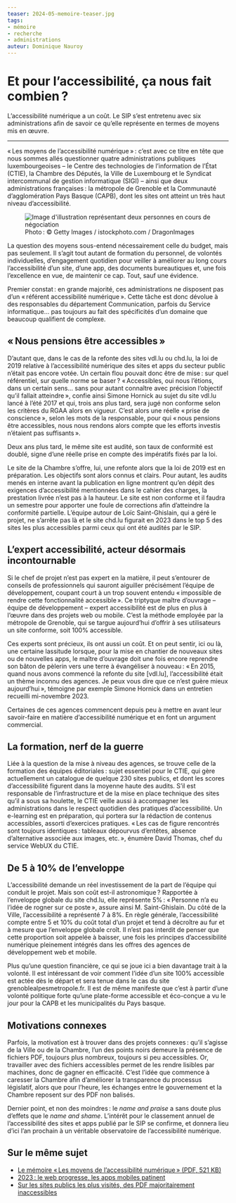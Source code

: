```yaml
---
teaser: 2024-05-memoire-teaser.jpg
tags:
- mémoire
- recherche
- administrations
auteur: Dominique Nauroy
---
```


<hgroup>
	<h1>Et pour l’accessibilité, ça nous fait combien&#8239;?</h1>
	<p>L’accessibilité numérique a un coût. Le SIP s’est entretenu avec six administrations afin de savoir ce qu’elle représente en termes de moyens mis en œuvre.</p>
</hgroup>
<hr>
<div class="intro">
    <p>«&#8239;Les moyens de l’accessibilité numérique&#8239;»&#8239;: c’est avec ce titre en tête que nous sommes allés questionner quatre administrations publiques luxembourgeoises – le Centre des technologies de l’information de l’État (CTIE), la Chambre des Députés, la Ville de Luxembourg et le Syndicat intercommunal de gestion informatique (SIGI) – ainsi que deux administrations françaises&#8239;: la métropole de Grenoble et la Communauté d’agglomération Pays Basque (CAPB), dont les sites ont atteint un très haut niveau d’accessibilité.</p>
</div>
<figure role="group" aria-label="Photo&#8239;: Getty Images / istockphoto.com / DragonImages" class="pic">
    <img src="../../../../content/fr/news/img/2024-05-memoire.jpg" alt="Image d'illustration représentant deux personnes en cours de négociation">
    <figcaption>Photo&#8239;: © Getty Images / istockphoto.com / DragonImages</figcaption>
</figure>
<p>La question des moyens sous-entend nécessairement celle du budget, mais pas seulement. Il s’agit tout autant de formation du personnel, de volontés individuelles, d’engagement quotidien pour veiller à améliorer au long cours l’accessibilité d’un site, d’une app, des documents bureautiques et, une fois l’excellence en vue, de maintenir ce cap. Tout, sauf une évidence.</p>

<p>Premier constat&#8239;: en grande majorité, ces administrations ne disposent pas d’un «&#8239;référent accessibilité numérique&#8239;». Cette tâche est donc dévolue à des responsables du département Communication, parfois du Service informatique... pas toujours au fait des spécificités d’un domaine que beaucoup qualifient de complexe.</p>

<h2>«&#8239;Nous pensions être accessibles&#8239;»</h2>

<p>D’autant que, dans le cas de la refonte des sites vdl.lu ou chd.lu, la loi de 2019 relative à l’accessibilité numérique des sites et apps du secteur public n’était pas encore votée. Un certain flou pouvait donc être de mise&#8239;: sur quel référentiel, sur quelle norme se baser&#8239;? «&#8239;Accessibles, oui nous l’étions, dans un certain sens... sans pour autant connaître avec précision l’objectif qu’il fallait atteindre&#8239;», confie ainsi Simone Hornick au sujet du site vdl.lu lancé à l’été 2017 et qui, trois ans plus tard, sera jugé non conforme selon les critères du RGAA alors en vigueur. C’est alors une réelle «&#8239;prise de conscience&#8239;», selon les mots de la responsable, pour qui «&#8239;nous pensions être accessibles, nous nous rendons alors compte que les efforts investis n’étaient pas suffisants&#8239;».</p>

<p>Deux ans plus tard, le même site est audité, son taux de conformité est doublé, signe d’une réelle prise en compte des impératifs fixés par la loi.</p>

<p>Le site de la Chambre s’offre, lui, une refonte alors que la loi de 2019 est en préparation. Les objectifs sont alors connus et clairs. Pour autant, les audits menés en interne avant la publication en ligne montrent qu’en dépit des exigences d’accessibilité mentionnées dans le cahier des charges, la prestation livrée n’est pas à la hauteur. Le site est non conforme et il faudra un semestre pour apporter une foule de corrections afin d’atteindre la conformité partielle. L’équipe autour de Loïc Saint-Ghislain, qui a géré le projet, ne s’arrête pas là et le site chd.lu figurait en 2023 dans le top 5 des sites les plus accessibles parmi ceux qui ont été audités par le SIP.</p>

<h2>L’expert accessibilité, acteur désormais incontournable</h2>

<p>Si le chef de projet n’est pas expert en la matière, il peut s’entourer de conseils de professionnels qui sauront aiguiller précisément l’équipe de développement, coupant court à un trop souvent entendu «&#8239;impossible de rendre cette fonctionnalité accessible&#8239;». Ce triptyque maître d’ouvrage – équipe de développement – expert accessibilité est de plus en plus à l’œuvre dans des projets web ou mobile. C’est la méthode employée par la métropole de Grenoble, qui se targue aujourd’hui d’offrir à ses utilisateurs un site conforme, soit 100% accessible.</p>

<p>Ces experts sont précieux, ils ont aussi un coût. Et on peut sentir, ici ou là, une certaine lassitude lorsque, pour la mise en chantier de nouveaux sites ou de nouvelles apps, le maître d’ouvrage doit une fois encore reprendre son bâton de pèlerin vers une terre à évangéliser à nouveau&#8239;: «&#8239;En 2015, quand nous avons commencé la refonte du site [vdl.lu], l’accessibilité était un thème inconnu des agences. Je peux vous dire que ce n’est guère mieux aujourd’hui&#8239;», témoigne par exemple Simone Hornick dans un entretien recueilli mi-novembre 2023.</p>

<p>Certaines de ces agences commencent depuis peu à mettre en avant leur savoir-faire en matière d’accessibilité numérique et en font un argument commercial.</p>

<h2>La formation, nerf de la guerre</h2>

<p>Liée à la question de la mise à niveau des agences, se trouve celle de la formation des équipes éditoriales&#8239;: sujet essentiel pour le CTIE, qui gère actuellement un catalogue de quelque 230 sites publics, et dont les scores d’accessibilité figurent dans la moyenne haute des audits. S’il est responsable de l’infrastructure et de la mise en place technique des sites qu’il a sous sa houlette, le CTIE veille aussi à accompagner les administrations dans le respect quotidien des pratiques d’accessibilité. Un e-learning est en préparation, qui portera sur la rédaction de contenus accessibles, assorti d’exercices pratiques. «&#8239;Les cas de figure rencontrés sont toujours identiques&#8239;: tableaux dépourvus d’entêtes, absence d’alternative associée aux images, etc.&#8239;», énumère David Thomas, chef du service WebUX du CTIE.</p>

<h2>De 5 à 10% de l’enveloppe</h2>

<p>L’accessibilité demande un réel investissement de la part de l’équipe qui conduit le projet. Mais son coût est-il astronomique&#8239;? Rapportée à l’enveloppe globale du site chd.lu, elle représente 5%&#8239;: «&#8239;Personne n’a eu l’idée de rogner sur ce poste&#8239;», assure ainsi M. Saint-Ghislain. Du côté de la Ville, l’accessibilité a représenté 7 à 8%. En règle générale, l’accessibilité compte entre 5 et 10% du coût total d’un projet et tend à décroître au fur et à mesure que l’enveloppe globale croît. Il n’est pas interdit de penser que cette proportion soit appelée à baisser, une fois les principes d’accessibilité numérique pleinement intégrés dans les offres des agences de développement web et mobile.</p>

<p>Plus qu’une question financière, ce qui se joue ici a bien davantage trait à la volonté. Il est intéressant de voir comment l’idée d’un site 100% accessible est actée dès le départ et sera tenue dans le cas du site grenoblealpesmetropole.fr. Il est de même manifeste que c’est à partir d’une volonté politique forte qu’une plate-forme accessible et éco-conçue a vu le jour pour la CAPB et les municipalités du Pays basque.</p>

<h2>Motivations connexes</h2>

<p>Parfois, la motivation est à trouver dans des projets connexes&#8239;: qu’il s’agisse de la Ville ou de la Chambre, l’un des points noirs demeure la présence de fichiers PDF, toujours plus nombreux, toujours si peu accessibles. Or, travailler avec des fichiers accessibles permet de les rendre lisibles par machines, donc de gagner en efficacité. C’est l’idée que commence à caresser la Chambre afin d’améliorer la transparence du processus législatif, alors que pour l’heure, les échanges entre le gouvernement et la Chambre reposent sur des PDF non balisés.</p>

<p>Dernier point, et non des moindres&#8239;: le <em>name and praise</em> a sans doute plus d’effets que le <em>name and shame</em>. L’intérêt pour le classement annuel de l’accessibilité des sites et apps publié par le SIP se confirme, et donnera lieu d’ici l’an prochain à un véritable observatoire de l’accessibilité numérique.</p>

<aside class="more">
    <h2>Sur le même sujet</h2>
    <ul>
        <li><a href="https://data.public.lu/fr/datasets/memoire-les-moyens-de-laccessibilite-numerique/">Le mémoire «&#8239;Les moyens de l’accessibilité numérique&#8239;» (PDF, 521 KB)</a></li>
        <li><a href="2024-01-22-rapport2023.html">2023 : le web progresse, les apps mobiles patinent</a></li>
        <li><a href="2023-04-28-des-pdf-majoritairement-inaccessibles.html">Sur les sites publics les plus visités, des PDF majoritairement inaccessibles</a></li>
    </ul>
</aside>